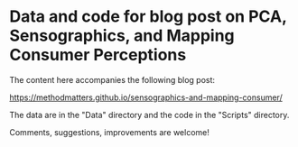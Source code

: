 
# Data and code for blog post on PCA, Sensographics, and Mapping Consumer Perceptions

The content here accompanies the following blog post:

https://methodmatters.github.io/sensographics-and-mapping-consumer/

The data are in the "Data" directory and the code in the "Scripts" directory.

Comments, suggestions, improvements are welcome!
